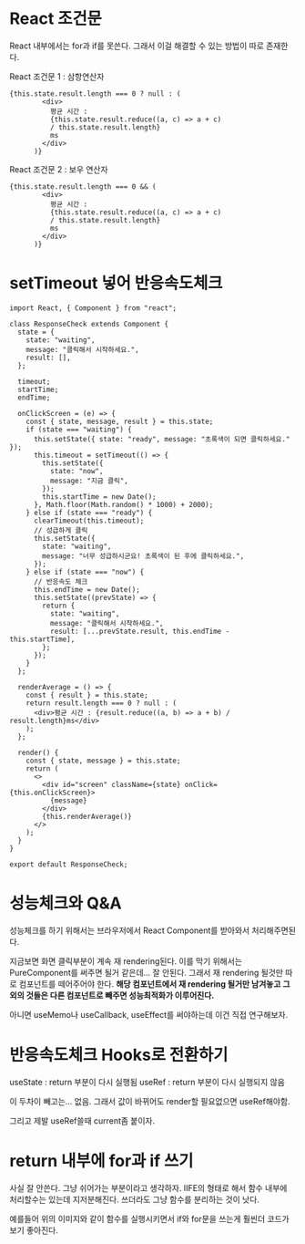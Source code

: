 # React 조건문

React 내부에서는 for과 if를 못쓴다. 그래서 이걸 해결할 수 있는 방법이 따로 존재한다.

React 조건문 1 : 삼항연산자

```
{this.state.result.length === 0 ? null : (
        <div>
          평균 시간 :
          {this.state.result.reduce((a, c) => a + c)
          / this.state.result.length}
          ms
        </div>
      )}
```

React 조건문 2 : 보우 연산자

```
{this.state.result.length === 0 && (
        <div>
          평균 시간 :
          {this.state.result.reduce((a, c) => a + c)
          / this.state.result.length}
          ms
        </div>
      )}
```

# setTimeout 넣어 반응속도체크

```
import React, { Component } from "react";

class ResponseCheck extends Component {
  state = {
    state: "waiting",
    message: "클릭해서 시작하세요.",
    result: [],
  };

  timeout;
  startTime;
  endTime;

  onClickScreen = (e) => {
    const { state, message, result } = this.state;
    if (state === "waiting") {
      this.setState({ state: "ready", message: "초록색이 되면 클릭하세요." });
      this.timeout = setTimeout(() => {
        this.setState({
          state: "now",
          message: "지금 클릭",
        });
        this.startTime = new Date();
      }, Math.floor(Math.random() * 1000) + 2000);
    } else if (state === "ready") {
      clearTimeout(this.timeout);
      // 성급하게 클릭
      this.setState({
        state: "waiting",
        message: "너무 성급하시군요! 초록색이 된 후에 클릭하세요.",
      });
    } else if (state === "now") {
      // 반응속도 체크
      this.endTime = new Date();
      this.setState((prevState) => {
        return {
          state: "waiting",
          message: "클릭해서 시작하세요.",
          result: [...prevState.result, this.endTime - this.startTime],
        };
      });
    }
  };

  renderAverage = () => {
    const { result } = this.state;
    return result.length === 0 ? null : (
      <div>평균 시간 : {result.reduce((a, b) => a + b) / result.length}ms</div>
    );
  };

  render() {
    const { state, message } = this.state;
    return (
      <>
        <div id="screen" className={state} onClick={this.onClickScreen}>
          {message}
        </div>
        {this.renderAverage()}
      </>
    );
  }
}

export default ResponseCheck;

```

# 성능체크와 Q&A

성능체크를 하기 위해서는 브라우저에서 React Component를 받아와서 처리해주면된다.

지금보면 화면 클릭부분이 계속 재 rendering된다. 이를 막기 위해서는 PureComponent를 써주면 될거 같은데... 잘 안된다. 그래서 재 rendering 될것만 따로 컴포넌트를 떼어주어야 한다. <b>해당 컴포넌트에서 재 rendering 될거만 남겨놓고 그 외의 것들은 다른 컴포넌트로 빼주면 성능최적화가 이루어진다.</b>

아니면 useMemo나 useCallback, useEffect를 써야하는데 이건 직접 연구해보자.

# 반응속도체크 Hooks로 전환하기

useState : return 부분이 다시 실행됨
useRef : return 부분이 다시 실행되지 않음

이 두차이 빼고는... 없음. 그래서 값이 바뀌어도 render할 필요없으면 useRef해야함.

그리고 제발 useRef쓸때 current좀 붙이자.

# return 내부에 for과 if 쓰기

사실 잘 안쓴다. 그냥 쉬어가는 부분이라고 생각하자.
IIFE의 형태로 해서 함수 내부에 처리할수는 있는데 지저분해진다. 쓰더라도 그냥 함수를 분리하는 것이 낫다.

예를들어 위의 이미지와 같이 함수를 실행시키면서 if와 for문을 쓰는게 훨씬더 코드가 보기 좋아진다.
